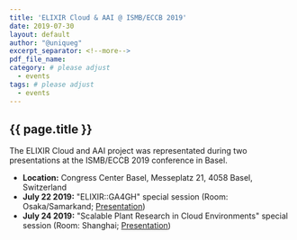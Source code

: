 ```yaml
---
title: 'ELIXIR Cloud & AAI @ ISMB/ECCB 2019'
date: 2019-07-30
layout: default
author: "@uniqueg"
excerpt_separator: <!--more-->
pdf_file_name:
category: # please adjust
  - events
tags: # please adjust
  - events
---
```


## {{ page.title }}

The ELIXIR Cloud and AAI project was representated during two presentations at the ISMB/ECCB 2019 
conference in Basel.

<!--more-->

* **Location:** Congress Center Basel, Messeplatz 21, 4058 Basel, Switzerland
* **July 22 2019:** "ELIXIR::GA4GH" special session (Room: Osaka/Samarkand; 
  [Presentation](https://drive.google.com/open?id=13mY-wvpdQVMcVTlZj7LR5dOdoKXtK6Hg))
* **July 24 2019:** "Scalable Plant Research in Cloud Environments" special session (Room: Shanghai; 
  [Presentation](https://drive.google.com/open?id=1URLXLnSh6CmblDWRfu-rH_F16FbIdZlTregwzTxYh5Q))
